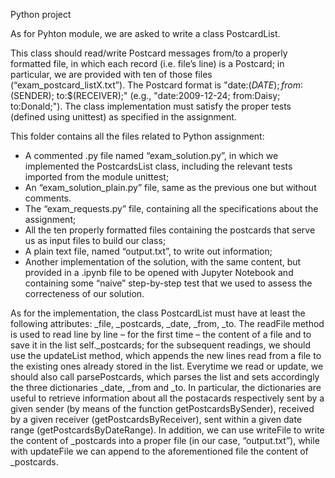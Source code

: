 Python project

As for Pyhton module, we are asked to write a class PostcardList.

This class should read/write Postcard messages from/to a properly formatted file, in which each record (i.e. file’s line) is a Postcard; in particular, we are provided with ten of those files (“exam_postcard_listX.txt”). The Postcard format is "date:$(DATE); from:$(SENDER); to:$(RECEIVER);" (e.g., "date:2009-12-24; from:Daisy; to:Donald;"). The class implementation must satisfy the proper tests (defined using unittest) as specified in the assignment. 


This folder contains all the files related to Python assignment:
- A commented .py file named “exam_solution.py”, in which we implemented the PostcardsList class, including the relevant tests imported from the module unittest;
- An “exam_solution_plain.py” file, same as the previous one but without comments.
- The “exam_requests.py” file, containing all the specifications about the assignment;
- All the ten properly formatted files containing the postcards that serve us as input files to build our class;
- A plain text file, named “output.txt”, to write out information;
- Another implementation of the solution, with the same content, but provided in a .ipynb file to be opened with Jupyter Notebook and containing some “naive” step-by-step test that we used to assess the correcteness of our solution.

As for the implementation, the class PostcardList must have at least the following attributes: _file, _postcards,  _date, _from, _to. 
The readFile method is used to read line by line – for the first time – the content of a file and to save it in the list self._postcards; for the subsequent readings, we should use the updateList method, which appends the new lines read from a file to the existing ones already stored in the list. Everytime we read or update, we should also call parsePostcards, which parses the list and sets accordingly the three dictionaries _date, _from and _to.
In particular, the dictionaries are useful to retrieve information about all the postacards respectively sent by a given sender (by means of the function getPostcardsBySender), received by a given receiver (getPostcardsByReceiver), sent within a given date range (getPostcardsByDateRange).
In addition, we can use writeFile to write the content of _postcards into a proper file (in our case, “output.txt”), while with updateFile we can append to the aforementioned file the content of _postcards.
